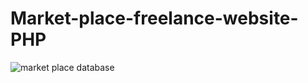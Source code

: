 # Market-place-freelance-website-PHP



![market place database](https://github.com/MD-ALAMIN-HOSSEN/Market-place-freelance-website-PHP/assets/99692491/df7f9fa5-58b8-4b6e-95d8-b0a66d0d95fd)
